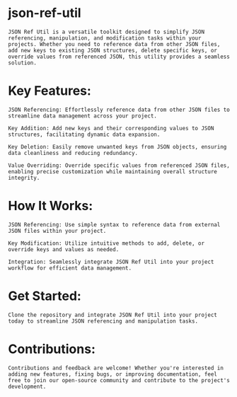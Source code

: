 # json-ref-util
    JSON Ref Util is a versatile toolkit designed to simplify JSON referencing, manipulation, and modification tasks within your projects. Whether you need to reference data from other JSON files, add new keys to existing JSON structures, delete specific keys, or override values from referenced JSON, this utility provides a seamless solution.

# Key Features:

    JSON Referencing: Effortlessly reference data from other JSON files to streamline data management across your project.

    Key Addition: Add new keys and their corresponding values to JSON structures, facilitating dynamic data expansion.

    Key Deletion: Easily remove unwanted keys from JSON objects, ensuring data cleanliness and reducing redundancy.

    Value Overriding: Override specific values from referenced JSON files, enabling precise customization while maintaining overall structure integrity.

# How It Works:

    JSON Referencing: Use simple syntax to reference data from external JSON files within your project.

    Key Modification: Utilize intuitive methods to add, delete, or override keys and values as needed.

    Integration: Seamlessly integrate JSON Ref Util into your project workflow for efficient data management.

# Get Started:

    Clone the repository and integrate JSON Ref Util into your project today to streamline JSON referencing and manipulation tasks.

# Contributions:

    Contributions and feedback are welcome! Whether you're interested in adding new features, fixing bugs, or improving documentation, feel free to join our open-source community and contribute to the project's development.
